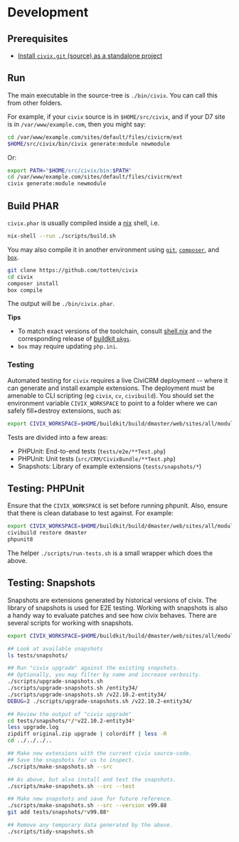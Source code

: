 # Development

## Prerequisites

* [Install `civix.git` (source) as a standalone project](download.md#src-composer)

## Run

The main executable in the source-tree is `./bin/civix`. You can call this from other folders.

For example, if your `civix` source is in `$HOME/src/civix`, and if your D7 site is in `/var/www/example.com`,
then you might say:

```bash
cd /var/www/example.com/sites/default/files/civicrm/ext
$HOME/src/civix/bin/civix generate:module newmodule
```

Or:

```bash
export PATH="$HOME/src/civix/bin:$PATH"
cd /var/www/example.com/sites/default/files/civicrm/ext
civix generate:module newmodule
```

## Build PHAR

`civix.phar` is usually compiled inside a [nix](https://nixos.org/download.html) shell, i.e.

```bash
nix-shell --run ./scripts/build.sh
```

You may also compile it in another environment using [`git`](https://git-scm.com), [`composer`](https://getcomposer.org/), and [`box`](http://box-project.github.io/box2/).

```bash
git clone https://github.com/totten/civix
cd civix
composer install
box compile
```

The output will be `./bin/civix.phar`.

__Tips__

* To match exact versions of the toolchain, consult [shell.nix](../shell.nix) and the corresponding release of [buildkit `pkgs`](https://github.com/civicrm/civicrm-buildkit/blob/master/nix/pkgs/default.nix).
* `box` may require updating `php.ini`.

### Testing

Automated testing for `civix` requires a live CiviCRM deployment -- where it can generate and install example extensions.  The deployment
must be amenable to CLI scripting (eg `civix`, `cv`, `civibuild`).  You should set the environment variable `CIVIX_WORKSPACE` to point to
a folder where we can safely fill+destroy extensions, such as:

```bash
export CIVIX_WORKSPACE=$HOME/buildkit/build/dmaster/web/sites/all/modules/civicrm/ext/civixtest
```

Tests are divided into a few areas:

* PHPUnit: End-to-end tests (`tests/e2e/**Test.php`)
* PHPUnit: Unit tests (`src/CRM/CivixBundle/**Test.php`)
* Snapshots: Library of example extensions (`tests/snapshots/*`)

## Testing: PHPUnit

Ensure that the `CIVIX_WORKSPACE` is set before running phpunit. Also, ensure that there is clean database to test against.
For example:

```bash
export CIVIX_WORKSPACE=$HOME/buildkit/build/dmaster/web/sites/all/modules/civicrm/ext/civixtest
civibuild restore dmaster
phpunit8
```

The helper `./scripts/run-tests.sh` is a small wrapper which does the above.

## Testing: Snapshots

Snapshots are extensions generated by historical versions of civix.  The library of snapshots is used for E2E testing.
Working with snapshots is also a handy way to evaluate patches and see how civix behaves. There are several
scripts for working with snapshots.

```bash
export CIVIX_WORKSPACE=$HOME/buildkit/build/dmaster/web/sites/all/modules/civicrm/ext/civixtest

## Look at available snapshots
ls tests/snapshots/

## Run "civix upgrade" against the existing snapshots.
## Optionally, you may filter by name and increase verbosity.
./scripts/upgrade-snapshots.sh
./scripts/upgrade-snapshots.sh /entity34/
./scripts/upgrade-snapshots.sh /v22.10.2-entity34/
DEBUG=2 ./scripts/upgrade-snapshots.sh /v22.10.2-entity34/

## Review the output of "civix upgrade"
cd tests/snapshots/*/*v22.10.2-entity34*
less upgrade.log
zipdiff original.zip upgrade | colordiff | less -R
cd ../../../..

## Make new extensions with the current civix source-code.
## Save the snapshots for us to inspect.
./scripts/make-snapshots.sh --src

## As above, but also install and test the snapshots.
./scripts/make-snapshots.sh --src --test

## Make new snapshots and save for future reference.
./scripts/make-snapshots.sh --src --version v99.88
git add tests/snapshots/*v99.88*

## Remove any temporary data generated by the above.
./scripts/tidy-snapshots.sh
```
